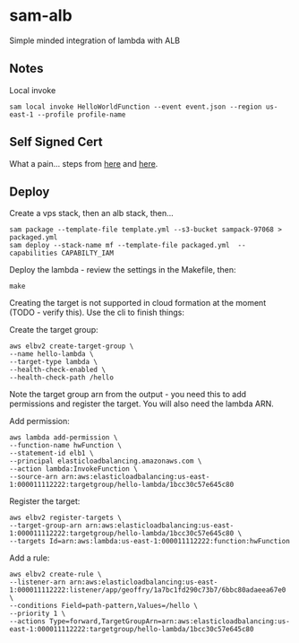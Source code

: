 # sam-alb

Simple minded integration of lambda with ALB

## Notes

Local invoke

```console
sam local invoke HelloWorldFunction --event event.json --region us-east-1 --profile profile-name
```
## Self Signed Cert

What a pain... steps from [here](https://docs.aws.amazon.com/elasticbeanstalk/latest/dg/configuring-https-ssl.html) and [here](https://docs.aws.amazon.com/elasticbeanstalk/latest/dg/configuring-https-ssl-upload.html).


## Deploy

Create a vps stack, then an alb stack, then...

```console
sam package --template-file template.yml --s3-bucket sampack-97068 > packaged.yml
sam deploy --stack-name mf --template-file packaged.yml  --capabilities CAPABILTY_IAM
```

Deploy the lambda - review the settings in the Makefile, then:

```console
make
```

Creating the target is not supported in cloud formation at the moment (TODO - verify this). Use the cli to finish things:

Create the target group:

```console
aws elbv2 create-target-group \
--name hello-lambda \
--target-type lambda \
--health-check-enabled \
--health-check-path /hello
```

Note the target group arn from the output - you need this to add permissions and register the target. You will also need the lambda ARN.

Add permission:

```console
aws lambda add-permission \
--function-name hwFunction \
--statement-id elb1 \
--principal elasticloadbalancing.amazonaws.com \
--action lambda:InvokeFunction \
--source-arn arn:aws:elasticloadbalancing:us-east-1:000011112222:targetgroup/hello-lambda/1bcc30c57e645c80
```

Register the target:

```console
aws elbv2 register-targets \
--target-group-arn arn:aws:elasticloadbalancing:us-east-1:000011112222:targetgroup/hello-lambda/1bcc30c57e645c80 \
--targets Id=arn:aws:lambda:us-east-1:000011112222:function:hwFunction
```

Add a rule:

```console
aws elbv2 create-rule \
--listener-arn arn:aws:elasticloadbalancing:us-east-1:000011112222:listener/app/geoffry/1a7bc1fd290c73b7/6bbc80adaeea67e0 \
--conditions Field=path-pattern,Values=/hello \
--priority 1 \
--actions Type=forward,TargetGroupArn=arn:aws:elasticloadbalancing:us-east-1:000011112222:targetgroup/hello-lambda/1bcc30c57e645c80
```




